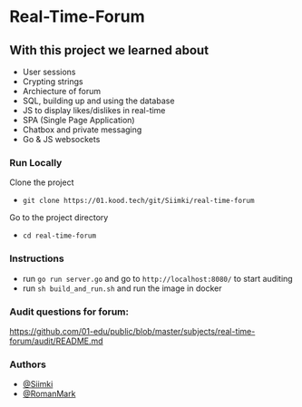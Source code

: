 # Real-Time-Forum

## With this project we learned about

- User sessions
- Crypting strings
- Archiecture of forum
- SQL, building up and using the database
- JS to display likes/dislikes in real-time
- SPA (Single Page Application)
- Chatbox and private messaging
- Go & JS websockets

### Run Locally

Clone the project

- `git clone https://01.kood.tech/git/Siimki/real-time-forum`

Go to the project directory

- `cd real-time-forum`

### Instructions

- run `go run server.go` and go to `http://localhost:8080/` to start auditing
- run `sh build_and_run.sh` and run the image in docker

### Audit questions for forum:

https://github.com/01-edu/public/blob/master/subjects/real-time-forum/audit/README.md

### Authors

- [@Siimki](https://01.kood.tech/git/Siimki)
- [@RomanMark](https://01.kood.tech/git/RomaMarkilov)
